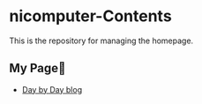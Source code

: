 # nicomputer-Contents
This is the repository for managing the homepage.

## My Page👋
- [Day by Day blog](https://nicomputer-github.github.io/nicomputer-Contents/main.html)
